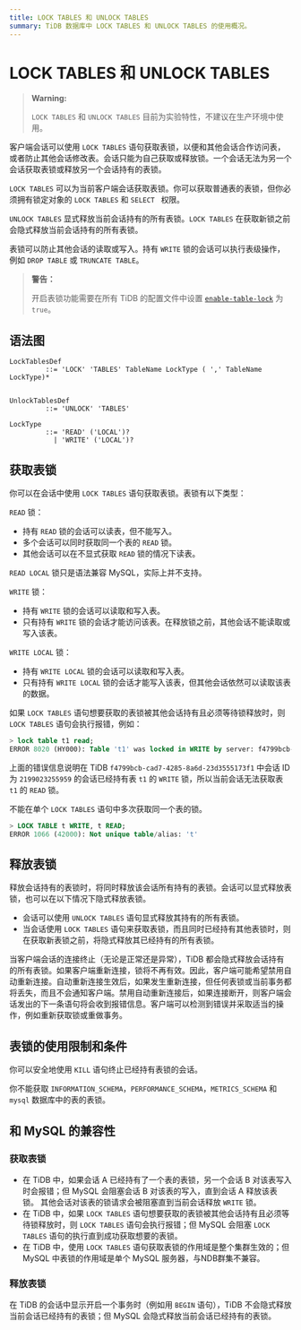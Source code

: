 ```yaml
---
title: LOCK TABLES 和 UNLOCK TABLES
summary: TiDB 数据库中 LOCK TABLES 和 UNLOCK TABLES 的使用概况。
---
```


# LOCK TABLES 和 UNLOCK TABLES

> **Warning:**
>
> `LOCK TABLES` 和 `UNLOCK TABLES` 目前为实验特性，不建议在生产环境中使用。

客户端会话可以使用 `LOCK TABLES` 语句获取表锁，以便和其他会话合作访问表，或者防止其他会话修改表。会话只能为自己获取或释放锁。一个会话无法为另一个会话获取表锁或释放另一个会话持有的表锁。

`LOCK TABLES` 可以为当前客户端会话获取表锁。你可以获取普通表的表锁，但你必须拥有锁定对象的 `LOCK TABLES` 和 `SELECT ` 权限。

`UNLOCK TABLES` 显式释放当前会话持有的所有表锁。`LOCK TABLES` 在获取新锁之前会隐式释放当前会话持有的所有表锁。

表锁可以防止其他会话的读取或写入。持有 `WRITE` 锁的会话可以执行表级操作，例如 `DROP TABLE` 或 `TRUNCATE TABLE`。

> **警告：**
>
> 开启表锁功能需要在所有 TiDB 的配置文件中设置 [`enable-table-lock`](/tidb-configuration-file.md#enable-table-lock-从-v400-版本开始引入) 为 `true`。

## 语法图

```ebnf+diagram
LockTablesDef
         ::= 'LOCK' 'TABLES' TableName LockType ( ',' TableName LockType)*


UnlockTablesDef
         ::= 'UNLOCK' 'TABLES'

LockType
         ::= 'READ' ('LOCAL')?
           | 'WRITE' ('LOCAL')?
```

## 获取表锁

你可以在会话中使用 `LOCK TABLES` 语句获取表锁。表锁有以下类型：

`READ` 锁：

  - 持有 `READ` 锁的会话可以读表，但不能写入。
  - 多个会话可以同时获取同一个表的 `READ` 锁。
  - 其他会话可以在不显式获取 `READ` 锁的情况下读表。

`READ LOCAL` 锁只是语法兼容 MySQL，实际上并不支持。

`WRITE` 锁：

  - 持有 `WRITE` 锁的会话可以读取和写入表。
  - 只有持有 `WRITE` 锁的会话才能访问该表。在释放锁之前，其他会话不能读取或写入该表。

`WRITE LOCAL` 锁：

  - 持有 `WRITE LOCAL` 锁的会话可以读取和写入表。
  - 只有持有 `WRITE LOCAL` 锁的会话才能写入该表，但其他会话依然可以读取该表的数据。

如果 `LOCK TABLES` 语句想要获取的表锁被其他会话持有且必须等待锁释放时，则 `LOCK TABLES` 语句会执行报错，例如：

```sql
> lock table t1 read;
ERROR 8020 (HY000): Table 't1' was locked in WRITE by server: f4799bcb-cad7-4285-8a6d-23d3555173f1_session: 2199023255959
```

上面的错误信息说明在 TiDB `f4799bcb-cad7-4285-8a6d-23d3555173f1` 中会话 ID 为 `2199023255959` 的会话已经持有表 `t1` 的 `WRITE` 锁，所以当前会话无法获取表 `t1` 的 `READ` 锁。

不能在单个 `LOCK TABLES` 语句中多次获取同一个表的锁。

```sql
> LOCK TABLE t WRITE, t READ;
ERROR 1066 (42000): Not unique table/alias: 't'
```

## 释放表锁

释放会话持有的表锁时，将同时释放该会话所有持有的表锁。会话可以显式释放表锁，也可以在以下情况下隐式释放表锁。

- 会话可以使用 `UNLOCK TABLES` 语句显式释放其持有的所有表锁。
- 当会话使用 `LOCK TABLES` 语句来获取表锁，而且同时已经持有其他表锁时，则在获取新表锁之前，将隐式释放其已经持有的所有表锁。

当客户端会话的连接终止（无论是正常还是异常），TiDB 都会隐式释放会话持有的所有表锁。如果客户端重新连接，锁将不再有效。因此，客户端可能希望禁用自动重新连接。自动重新连接生效后，如果发生重新连接，但任何表锁或当前事务都将丢失，而且不会通知客户端。禁用自动重新连接后，如果连接断开，则客户端会话发出的下一条语句将会收到报错信息。客户端可以检测到错误并采取适当的操作，例如重新获取锁或重做事务。

## 表锁的使用限制和条件

你可以安全地使用 `KILL` 语句终止已经持有表锁的会话。

你不能获取 `INFORMATION_SCHEMA`，`PERFORMANCE_SCHEMA`，`METRICS_SCHEMA` 和 `mysql` 数据库中的表的表锁。

## 和 MySQL 的兼容性

### 获取表锁

- 在 TiDB 中，如果会话 A 已经持有了一个表的表锁，另一个会话 B 对该表写入时会报错；但 MySQL 会阻塞会话 B 对该表的写入，直到会话 A 释放该表锁。
其他会话对该表的锁请求会被阻塞直到当前会话释放 `WRITE` 锁。
- 在 TiDB 中，如果 `LOCK TABLES` 语句想要获取的表锁被其他会话持有且必须等待锁释放时，则 `LOCK TABLES` 语句会执行报错；但 MySQL 会阻塞 `LOCK TABLES` 语句的执行直到成功获取想要的表锁。
- 在 TiDB 中，使用 `LOCK TABLES` 语句获取表锁的作用域是整个集群生效的；但 MySQL 中表锁的作用域是单个 MySQL 服务器，与NDB群集不兼容。 

### 释放表锁

在 TiDB 的会话中显示开启一个事务时（例如用 `BEGIN` 语句），TiDB 不会隐式释放当前会话已经持有的表锁；但 MySQL 会隐式释放当前会话已经持有的表锁。